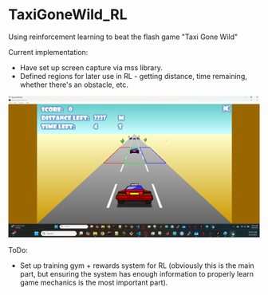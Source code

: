 # TaxiGoneWild_RL
Using reinforcement learning to beat the flash game "Taxi Gone Wild"


Current implementation:

- Have set up screen capture via mss library.
- Defined regions for later use in RL - getting distance, time remaining, whether there's an obstacle, etc.

![Alt text](assets/regionsSC.png)


ToDo:

- Set up training gym + rewards system for RL (obviously this is the main part, but ensuring the system has enough information to properly learn game mechanics is the most important part).
